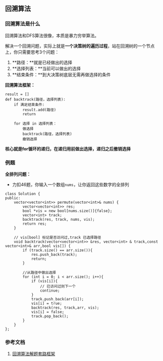 ## 回溯算法

### 回溯算法是什么

回溯算法和DFS算法很像，本质是暴力穷举算法。

解决一个回溯问题，实际上就是**一个决策树的遍历过程**，站在回溯树的一个节点上，你只需要思考3个问题：
1. **路径：**就是已经做出的选择
2. **选择列表：**当前可以做出的选择
3. **结束条件：**到大决策树底层无需再做选择的条件

**回溯算法框架：**
```
result = []
def backtrack(路径，选择列表):
    if 满足结束条件:
        result.add(路径)
        return
    
    for 选择 in 选择列表：
        做选择
        backtrack(路径，选择列表)
        撤销选择
```

**核心就是for循环的递归，在递归用前做出选择，递归之后撤销选择**

### 例题

**全排列问题：**

* 力扣46题，你输入一个数组`nums`，让你返回这些数字的全排列

```
class Solution {
public:
    vector<vector<int>> permute(vector<int>& nums) {
        vector<vector<int>> res;
        bool *vis = new bool[nums.size()]{false};
        vector<int> track;
        backtrack(res, track, nums, vis);
        return res;
    }

    // vis[bool] 标记是否访问过,track 已选择路径
    void backtrack(vector<vector<int>> &res, vector<int> & track,const vector<int>& arr,bool vis[]) {
        if (track.size() == arr.size()){
            res.push_back(track);
            return;
        }

        //从路径中做出选择
        for (int i = 0; i < arr.size(); i++){
            if (vis[i]){
                // 已访问过则下一个
                continue;
            }
            track.push_back(arr[i]);
            vis[i] = true;
            backtrack(res, track,arr, vis);
            vis[i] = false;
            track.pop_back();
        }
    }
};
```


### 参考文档
1. [回溯算法解题套路框架](https://labuladong.github.io/algo/4/31/105/)